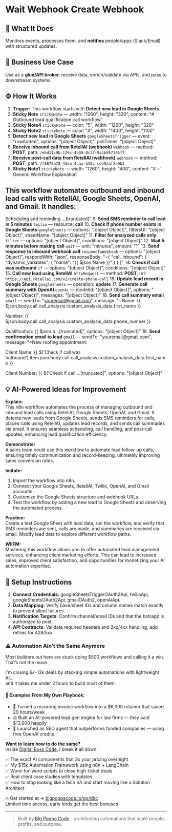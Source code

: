 # Wait Webhook Create Webhook
## 🚀 What It Does
Monitors events, processes them, and **notifies** people/apps (Slack/Email) with structured updates.

## 💼 Business Use Case
Use as a **glue/API broker**: receive data, enrich/validate via APIs, and pass to downstream systems.

## ⚙️ How It Works
1. **Trigger:** This workflow starts with **Detect new lead in Google Sheets**.
2. **Sticky Note** `stickyNote` — width: "1260", height: "320", content: "# Outbound lead qualification call workflow"
3. **Sticky Note4** `stickyNote` — color: "5", width: "1260", height: "320"
4. **Sticky Note2** `stickyNote` — color: "4", width: "1400", height: "1100"
5. **Detect new lead in Google Sheets** `googleSheetsTrigger` — event: "rowAdded", options: "[object Object]", pollTimes: "[object Object]"
6. **Receive inbound call from RetellAI (webhook)** `webhook` — method: **POST**, path: `/ebd11c9b-129c-4b59-8c27-9a4b567305f7`
7. **Receive post-call data from RetellAI (webhook)** `webhook` — method: **POST**, path: `/f8878b78-43ea-4caa-b16c-cde9aaf2e9b1`
8. **Sticky Note1** `stickyNote` — width: "1260", height: "400", content: "# ✅ General Workflow Explanation
##  This workflow automates outbound and inbound lead calls with RetellAI, Google Sheets, OpenAI, and Gmail. It handles:

Scheduling and reminding …[truncated]"
9. **Send SMS reminder to call lead in 5 minutes** `twilio` — resource: **call**
10. **Check if phone number exists in Google Sheets** `googleSheets` — options: "[object Object]", filtersUI: "[object Object]", sheetName: "[object Object]"
11. **Filter for analyzed calls only** `filter` — options: "[object Object]", conditions: "[object Object]"
12. **Wait 5 minutes before making call** `wait` — unit: "minutes", amount: "1"
13. **Send response to inbound webhook call** `respondToWebhook` — options: "[object Object]", respondWith: "json", responseBody: "={
  "call_inbound": {
    "dynamic_variables": {
        "name": "{{ $json.Name }}"
    }
  }
}"
14. **Check if call was outbound** `if` — options: "[object Object]", conditions: "[object Object]"
15. **Call new lead using RetellAI** `httpRequest` — method: **POST**, url: `https://api.retellai.com/v2/create-phone-call`
16. **Update lead record in Google Sheets** `googleSheets` — operation: **update**
17. **Generate call summary with OpenAI** `openAi` — modelId: "[object Object]", options: "[object Object]", messages: "[object Object]"
18. **Send call summary email** `gmail` — sendTo: "youremail@gmail.com", message: "=Name:
{{ $json.body.call.call_analysis.custom_analysis_data.first_name }}

Number:
{{ $json.body.call.call_analysis.custom_analysis_data.phone_number }}

Qualification:
{{ $json.b…[truncated]", options: "[object Object]"
19. **Send confirmation email to lead** `gmail` — sendTo: "youremail@gmail.com", message: "=New roofing appointment:

Client Name:
{{ $('Check if call was outbound').item.json.body.call.call_analysis.custom_analysis_data.first_name }}

Client Number:
{{ $('Check if call …[truncated]", options: "[object Object]"

## 💡 AI-Powered Ideas for Improvement
**Explain:**  
This n8n workflow automates the process of managing outbound and inbound lead calls using RetellAI, Google Sheets, OpenAI, and Gmail. It detects new leads from Google Sheets, sends SMS reminders for calls, places calls using RetellAI, updates lead records, and sends call summaries via email. It ensures seamless scheduling, call handling, and post-call updates, enhancing lead qualification efficiency.

**Demonstrate:**  
A sales team could use this workflow to automate lead follow-up calls, ensuring timely communication and record-keeping, ultimately improving sales conversion rates.

**Imitate:**  
1. Import the workflow into n8n.  
2. Connect your Google Sheets, RetellAI, Twilio, OpenAI, and Gmail accounts.  
3. Customize the Google Sheets structure and webhook URLs.  
4. Test the workflow by adding a new lead to Google Sheets and observing the automated process.

**Practice:**  
Create a test Google Sheet with lead data, run the workflow, and verify that SMS reminders are sent, calls are made, and summaries are received via email. Modify lead data to explore different workflow paths.

**WIIFM:**  
Mastering this workflow allows you to offer automated lead management services, enhancing client marketing efforts. This can lead to increased sales, improved client satisfaction, and opportunities for monetizing your AI automation expertise.

## 🔧 Setup Instructions
1. **Connect Credentials:** googleSheetsTriggerOAuth2Api, twilioApi, googleSheetsOAuth2Api, gmailOAuth2, openAiApi.
2. **Data Mapping:** Verify base/sheet IDs and column names match exactly to prevent silent failures.
3. **Notification Targets:** Confirm channel/email IDs and that the bot/app is authorized to post.
4. **API Contracts:** Validate required headers and 2xx/4xx handling; add retries for 429/5xx.

### ⚠️ Automation Ain’t the Same Anymore

Most builders out here are stuck doing $500 workflows and calling it a win.  
That’s not the move.  

I'm closing $6k–$13k deals by stacking simple automations with lightweight AI...  
and it takes me under 2 hours to build most of them.

#### 🧠 Examples From My Own Playbook:
- 🔁 Turned a recurring invoice workflow into a $6,000 retainer that saved 20 hours/week  
- ⚖️ Built an AI-powered lead gen engine for law firms — they paid $13,000 happily  
- 🚀 Launched an SEO agent that outperforms funded companies — using free OpenAI credits  

**Want to learn how to do the same?**  
Inside [Digital Boss Code](https://bigpoppacode.io/go/dbc), I break it all down:

✅ The exact AI components that 3x your pricing overnight  
✅ My $15k Automation Framework using n8n + LangChain  
✅ Word-for-word scripts to close high-ticket deals  
✅ Real client case studies with templates  
✅ How to stop looking like a tech VA and start moving like a Solution Architect  

🔥 Get started at → [bigpoppacode.io/go/dbc](https://bigpoppacode.io/go/dbc)  
Limited time access, early birds get the best bonuses.

---
> Built by [Big Poppa Code](https://bigpoppacode.io) – architecting automations that scale people, profits, and purpose.
